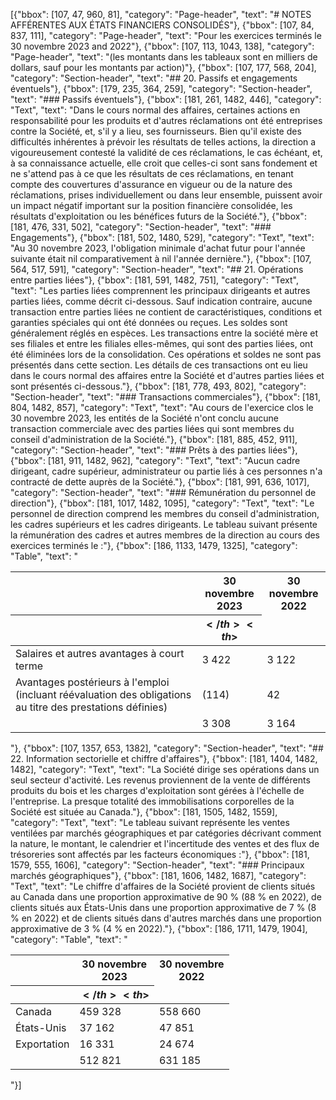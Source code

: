 [{"bbox": [107, 47, 960, 81], "category": "Page-header", "text": "# NOTES AFFÉRENTES AUX ÉTATS FINANCIERS CONSOLIDÉS"}, {"bbox": [107, 84, 837, 111], "category": "Page-header", "text": "Pour les exercices terminés le 30 novembre 2023 and 2022"}, {"bbox": [107, 113, 1043, 138], "category": "Page-header", "text": "(les montants dans les tableaux sont en milliers de dollars, sauf pour les montants par action)"}, {"bbox": [107, 177, 568, 204], "category": "Section-header", "text": "## 20. Passifs et engagements éventuels"}, {"bbox": [179, 235, 364, 259], "category": "Section-header", "text": "### Passifs éventuels"}, {"bbox": [181, 261, 1482, 446], "category": "Text", "text": "Dans le cours normal des affaires, certaines actions en responsabilité pour les produits et d'autres réclamations ont été entreprises contre la Société, et, s'il y a lieu, ses fournisseurs. Bien qu'il existe des difficultés inhérentes à prévoir les résultats de telles actions, la direction a vigoureusement contesté la validité de ces réclamations, le cas échéant, et, à sa connaissance actuelle, elle croit que celles-ci sont sans fondement et ne s'attend pas à ce que les résultats de ces réclamations, en tenant compte des couvertures d'assurance en vigueur ou de la nature des réclamations, prises individuellement ou dans leur ensemble, puissent avoir un impact négatif important sur la position financière consolidée, les résultats d'exploitation ou les bénéfices futurs de la Société."}, {"bbox": [181, 476, 331, 502], "category": "Section-header", "text": "### Engagements"}, {"bbox": [181, 502, 1480, 529], "category": "Text", "text": "Au 30 novembre 2023, l'obligation minimale d'achat futur pour l'année suivante était nil comparativement à nil l'année dernière."}, {"bbox": [107, 564, 517, 591], "category": "Section-header", "text": "## 21. Opérations entre parties liées"}, {"bbox": [181, 591, 1482, 751], "category": "Text", "text": "Les parties liées comprennent les principaux dirigeants et autres parties liées, comme décrit ci-dessous. Sauf indication contraire, aucune transaction entre parties liées ne contient de caractéristiques, conditions et garanties spéciales qui ont été données ou reçues. Les soldes sont généralement réglés en espèces. Les transactions entre la société mère et ses filiales et entre les filiales elles-mêmes, qui sont des parties liées, ont été éliminées lors de la consolidation. Ces opérations et soldes ne sont pas présentés dans cette section. Les détails de ces transactions ont eu lieu dans le cours normal des affaires entre la Société et d'autres parties liées et sont présentés ci-dessous."}, {"bbox": [181, 778, 493, 802], "category": "Section-header", "text": "### Transactions commerciales"}, {"bbox": [181, 804, 1482, 857], "category": "Text", "text": "Au cours de l'exercice clos le 30 novembre 2023, les entités de la Société n'ont conclu aucune transaction commerciale avec des parties liées qui sont membres du conseil d'administration de la Société."}, {"bbox": [181, 885, 452, 911], "category": "Section-header", "text": "### Prêts à des parties liées"}, {"bbox": [181, 911, 1482, 962], "category": "Text", "text": "Aucun cadre dirigeant, cadre supérieur, administrateur ou partie liés à ces personnes n'a contracté de dette auprès de la Société."}, {"bbox": [181, 991, 636, 1017], "category": "Section-header", "text": "### Rémunération du personnel de direction"}, {"bbox": [181, 1017, 1482, 1095], "category": "Text", "text": "Le personnel de direction comprend les membres du conseil d'administration, les cadres supérieurs et les cadres dirigeants. Le tableau suivant présente la rémunération des cadres et autres membres de la direction au cours des exercices terminés le :"}, {"bbox": [186, 1133, 1479, 1325], "category": "Table", "text": "<table><thead><tr><th></th><th>30 novembre<br>2023</th><th>30 novembre<br>2022</th></tr><tr><th></th><th>$</th><th>$</th></tr></thead><tbody><tr><td>Salaires et autres avantages à court terme</td><td>3 422</td><td>3 122</td></tr><tr><td>Avantages postérieurs à l'emploi (incluant réévaluation des obligations au titre des prestations définies)</td><td>(114)</td><td>42</td></tr><tr><td></td><td>3 308</td><td>3 164</td></tr></tbody></table>"}, {"bbox": [107, 1357, 653, 1382], "category": "Section-header", "text": "## 22. Information sectorielle et chiffre d'affaires"}, {"bbox": [181, 1404, 1482, 1482], "category": "Text", "text": "La Société dirige ses opérations dans un seul secteur d'activité. Les revenus proviennent de la vente de différents produits du bois et les charges d'exploitation sont gérées à l'échelle de l'entreprise. La presque totalité des immobilisations corporelles de la Société est située au Canada."}, {"bbox": [181, 1505, 1482, 1559], "category": "Text", "text": "Le tableau suivant représente les ventes ventilées par marchés géographiques et par catégories décrivant comment la nature, le montant, le calendrier et l'incertitude des ventes et des flux de trésoreries sont affectés par les facteurs économiques :"}, {"bbox": [181, 1579, 555, 1606], "category": "Section-header", "text": "### Principaux marchés géographiques"}, {"bbox": [181, 1606, 1482, 1687], "category": "Text", "text": "Le chiffre d'affaires de la Société provient de clients situés au Canada dans une proportion approximative de 90 % (88 % en 2022), de clients situés aux États-Unis dans une proportion approximative de 7 % (8 % en 2022) et de clients situés dans d'autres marchés dans une proportion approximative de 3 % (4 % en 2022)."}, {"bbox": [186, 1711, 1479, 1904], "category": "Table", "text": "<table><thead><tr><th></th><th>30 novembre<br>2023</th><th>30 novembre<br>2022</th></tr><tr><th></th><th>$</th><th>$</th></tr></thead><tbody><tr><td>Canada</td><td>459 328</td><td>558 660</td></tr><tr><td>États-Unis</td><td>37 162</td><td>47 851</td></tr><tr><td>Exportation</td><td>16 331</td><td>24 674</td></tr><tr><td></td><td>512 821</td><td>631 185</td></tr></tbody></table>"}]